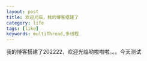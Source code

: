 ```yaml
---
layout: post
title: 欢迎光临，我的博客搭建了
category: life
tags: [like]
keywords: multiThread,多线程
---
```

我的博客搭建了202222，欢迎光临哟啦啦啦。。。今天测试